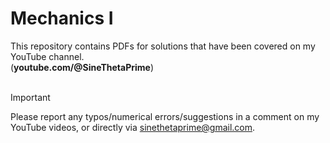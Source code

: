# Mechanics I
This repository contains PDFs for solutions that have been covered on my YouTube channel. <br />
(**youtube.com/@SineThetaPrime**) \
<br />

> [!IMPORTANT]
> Please report any typos/numerical errors/suggestions in a comment on my YouTube videos, or directly via sinethetaprime@gmail.com. <br />
